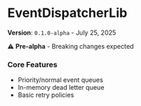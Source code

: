 # EventDispatcherLib  
**Version**: `0.1.0-alpha` - July 25, 2025  

⚠️ **Pre-alpha** - Breaking changes expected  

### Core Features  
- Priority/normal event queues  
- In-memory dead letter queue  
- Basic retry policies  